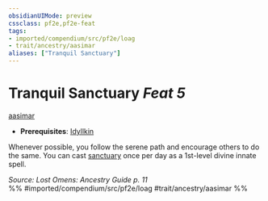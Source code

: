 ```yaml
---
obsidianUIMode: preview
cssclass: pf2e,pf2e-feat
tags:
- imported/compendium/src/pf2e/loag
- trait/ancestry/aasimar
aliases: ["Tranquil Sanctuary"]
---
```

# Tranquil Sanctuary  *Feat 5*  
[aasimar](aasimar-apg.md)  

- **Prerequisites**: [Idyllkin](idyllkin-loag.md)

Whenever possible, you follow the serene path and encourage others to do the same. You can cast [sanctuary](../spells/sanctuary.md) once per day as a 1st-level divine innate spell.

*Source: Lost Omens: Ancestry Guide p. 11*  
%% #imported/compendium/src/pf2e/loag #trait/ancestry/aasimar %%